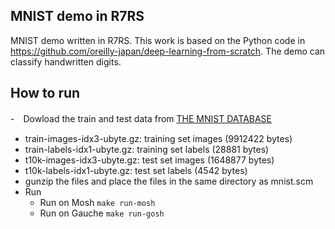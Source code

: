 ## MNIST demo in R7RS
MNIST demo written in R7RS. This work is based on the Python code in https://github.com/oreilly-japan/deep-learning-from-scratch. The demo can classify handwritten digits.

## How to run
-　Dowload the train and test data from [THE MNIST DATABASE](http://yann.lecun.com/exdb/mnist/)
  - train-images-idx3-ubyte.gz:  training set images (9912422 bytes)
  - train-labels-idx1-ubyte.gz:  training set labels (28881 bytes)
  - t10k-images-idx3-ubyte.gz:   test set images (1648877 bytes)
  - t10k-labels-idx1-ubyte.gz:   test set labels (4542 bytes) 
- gunzip the files and place the files in the same directory as mnist.scm
- Run
  - Run on Mosh ```make run-mosh```
  - Run on Gauche ```make run-gosh```